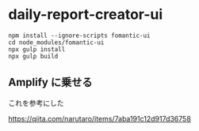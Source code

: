# daily-report-creator-ui

```shell
npm install --ignore-scripts fomantic-ui
cd node_modules/fomantic-ui
npx gulp install
npx gulp build
```

## Amplify に乗せる

これを参考にした

https://qiita.com/narutaro/items/7aba191c12d917d36758
